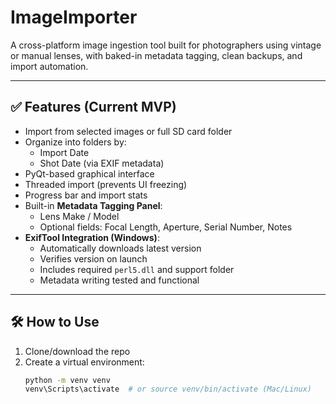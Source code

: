 # ImageImporter

A cross-platform image ingestion tool built for photographers using vintage or manual lenses, with baked-in metadata tagging, clean backups, and import automation.

---

## ✅ Features (Current MVP)

- Import from selected images or full SD card folder
- Organize into folders by:
  - Import Date
  - Shot Date (via EXIF metadata)
- PyQt-based graphical interface
- Threaded import (prevents UI freezing)
- Progress bar and import stats
- Built-in **Metadata Tagging Panel**:
  - Lens Make / Model
  - Optional fields: Focal Length, Aperture, Serial Number, Notes
- **ExifTool Integration (Windows)**:
  - Automatically downloads latest version
  - Verifies version on launch
  - Includes required `perl5.dll` and support folder
  - Metadata writing tested and functional

---

## 🛠 How to Use

1. Clone/download the repo
2. Create a virtual environment:
   ```bash
   python -m venv venv
   venv\Scripts\activate  # or source venv/bin/activate (Mac/Linux)
